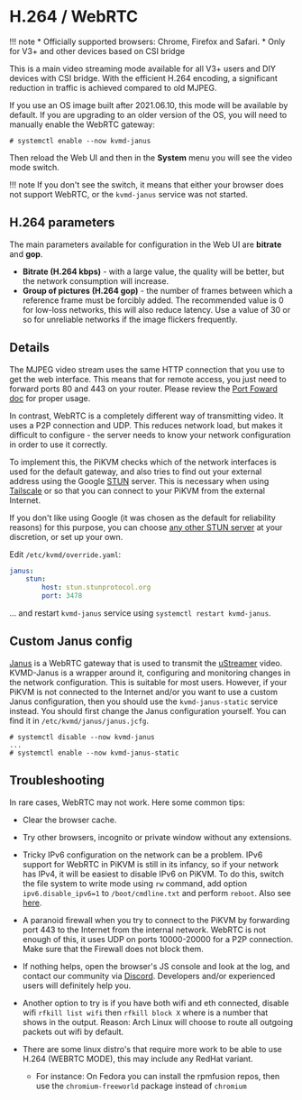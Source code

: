 # H.264 / WebRTC

!!! note
    * Officially supported browsers: Chrome, Firefox and Safari.
    * Only for V3+ and other devices based on CSI bridge

This is a main video streaming mode available for all V3+ users and DIY devices with CSI bridge.
With the efficient H.264 encoding, a significant reduction in traffic is achieved compared to old MJPEG.

If you use an OS image built after 2021.06.10, this mode will be available by default.
If you are upgrading to an older version of the OS, you will need to manually enable the WebRTC gateway:

```
# systemctl enable --now kvmd-janus
```

Then reload the Web UI and then in the **System** menu you will see the video mode switch.

!!! note
    If you don't see the switch, it means that either your browser does not support WebRTC, or the `kvmd-janus` service was not started.


## H.264 parameters

The main parameters available for configuration in the Web UI are **bitrate** and **gop**.

* **Bitrate (H.264 kbps)** - with a large value, the quality will be better, but the network consumption will increase.
* **Group of pictures (H.264 gop)** - the number of frames between which a reference frame must be forcibly added.
  The recommended value is 0 for low-loss networks, this will also reduce latency. Use a value of 30 or so for unreliable networks if the image flickers frequently.


## Details

The MJPEG video stream uses the same HTTP connection that you use to get the web interface.
This means that for remote access, you just need to forward ports 80 and 443 on your router. 
Please review the [Port Foward doc](port_forwarding.md) for proper usage.

In contrast, WebRTC is a completely different way of transmitting video.
It uses a P2P connection and UDP. This reduces network load, but makes it difficult to configure -
the server needs to know your network configuration in order to use it correctly.

To implement this, the PiKVM checks which of the network interfaces is used for the default gateway,
and also tries to find out your external address using the Google [STUN](https://en.wikipedia.org/wiki/STUN) server.
This is necessary when using [Tailscale](tailscale.md) or so that you can connect to your PiKVM from the external Internet.

If you don't like using Google (it was chosen as the default for reliability reasons) for this purpose,
you can choose [any other STUN server](https://www.voip-info.org/stun/) at your discretion, or set up your own.

Edit `/etc/kvmd/override.yaml`:

```yaml
janus:
    stun:
        host: stun.stunprotocol.org
        port: 3478
```

... and restart `kvmd-janus` service using `systemctl restart kvmd-janus`.


## Custom Janus config

[Janus](https://janus.conf.meetecho.com) is a WebRTC gateway that is used to transmit the [uStreamer](https://github.com/pikvm/ustreamer) video.
KVMD-Janus is a wrapper around it, configuring and monitoring changes in the network configuration. This is suitable for most users.
However, if your PiKVM is not connected to the Internet and/or you want to use a custom Janus configuration,
then you should use the `kvmd-janus-static` service instead. You should first change the Janus configuration yourself.
You can find it in `/etc/kvmd/janus/janus.jcfg`.

```
# systemctl disable --now kvmd-janus
...
# systemctl enable --now kvmd-janus-static
```


## Troubleshooting

In rare cases, WebRTC may not work. Here some common tips:

* Clear the browser cache.

* Try other browsers, incognito or private window without any extensions.

* Tricky IPv6 configuration on the network can be a problem. IPv6 support for WebRTC in PiKVM is still in its infancy, so if your network has IPv4, it will be easiest to disable IPv6 on PiKVM. To do this, switch the file system to write mode using `rw` command, add option `ipv6.disable_ipv6=1` to `/boot/cmdline.txt` and perform `reboot`. Also see [here](https://wiki.archlinux.org/title/IPv6#Disable_IPv6).

* A paranoid firewall when you try to connect to the PiKVM by forwarding port 443 to the Internet from the internal network. WebRTC is not enough of this, it uses UDP on ports 10000-20000 for a P2P connection. Make sure that the Firewall does not block them.

* If nothing helps, open the browser's JS console and look at the log, and contact our community via [Discord](https://discord.gg/bpmXfz5). Developers and/or experienced users will definitely help you.

* Another option to try is if you have both wifi and eth connected, disable wifi `rfkill list wifi` then `rfkill block X` where is a number that shows in the output. Reason: Arch Linux will choose to route all outgoing packets out wifi by default.

* There are some linux distro's that require more work to be able to use H.264 (WEBRTC MODE), this may include any RedHat variant.

    * For instance: On Fedora you can install the rpmfusion repos, then use the `chromium-freeworld` package instead of `chromium`
